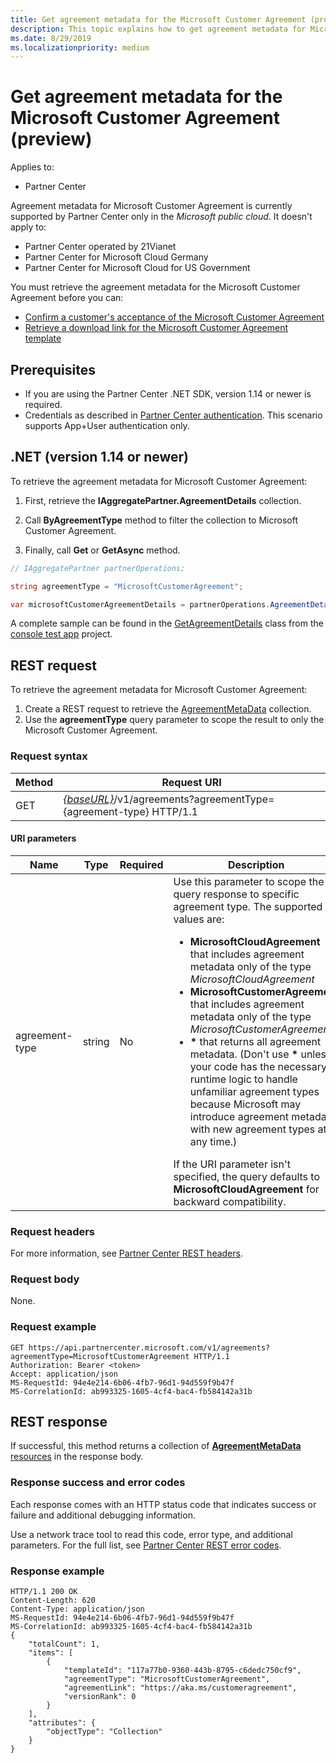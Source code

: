 ```yaml
---
title: Get agreement metadata for the Microsoft Customer Agreement (preview)
description: This topic explains how to get agreement metadata for Microsoft Customer Agreement.
ms.date: 8/29/2019
ms.localizationpriority: medium
---
```


# Get agreement metadata for the Microsoft Customer Agreement (preview)

Applies to:

- Partner Center

Agreement metadata for Microsoft Customer Agreement is currently supported by Partner Center only in the *Microsoft public cloud*. It doesn't apply to:

- Partner Center operated by 21Vianet
- Partner Center for Microsoft Cloud Germany
- Partner Center for Microsoft Cloud for US Government

You must retrieve the agreement metadata for the Microsoft Customer Agreement before you can:

- [Confirm a customer's acceptance of the Microsoft Customer Agreement](./confirm-customer-consent-customer-agreement.md)
- [Retrieve a download link for the Microsoft Customer Agreement template](./download-customer-agreement-template.md)

## Prerequisites

- If you are using the Partner Center .NET SDK, version 1.14 or newer is required.
- Credentials as described in [Partner Center authentication](./partner-center-authentication.md). This scenario supports App+User authentication only.


## .NET (version 1.14 or newer)

To retrieve the agreement metadata for Microsoft Customer Agreement:

1. First, retrieve the **IAggregatePartner.AgreementDetails** collection.

2. Call **ByAgreementType** method to filter the collection to Microsoft Customer Agreement.

3. Finally, call **Get** or **GetAsync** method.

```csharp
// IAggregatePartner partnerOperations;

string agreementType = "MicrosoftCustomerAgreement";

var microsoftCustomerAgreementDetails = partnerOperations.AgreementDetails.ByAgreementType(agreementType).Get().Items.Single();
```

A complete sample can be found in the [GetAgreementDetails](https://github.com/PartnerCenterSamples/Partner-Center-SDK-Samples/blob/master/Source/Partner%20Center%20SDK%20Samples/Agreements/GetAgreementDetails.cs) class from the [console test app](https://github.com/PartnerCenterSamples/Partner-Center-SDK-Samples) project.


## REST request

To retrieve the agreement metadata for Microsoft Customer Agreement:

1. Create a REST request to retrieve the [AgreementMetaData](./agreement-metadata-resources.md) collection.
2. Use the **agreementType** query parameter to scope the result to only the Microsoft Customer Agreement.

### Request syntax

| Method | Request URI                                                         |
|--------|---------------------------------------------------------------------|
| GET    | [*\{baseURL\}*](partner-center-rest-urls.md)/v1/agreements?agreementType={agreement-type} HTTP/1.1 |

#### URI parameters

| Name                   | Type     | Required | Description                                                             |
|------------------------|----------|----------|-------------------------------------------------------------------------|
| agreement-type | string | No | Use this parameter to scope the query response to specific agreement type. The supported values are: <ul><li>**MicrosoftCloudAgreement** that includes agreement metadata only of the type *MicrosoftCloudAgreement*</li><li>**MicrosoftCustomerAgreement** that includes agreement metadata only of the type *MicrosoftCustomerAgreement*.</li><li>**\*** that returns all agreement metadata. (Don't use **\*** unless your code has the necessary runtime logic to handle unfamiliar agreement types because Microsoft may introduce agreement metadat with new agreement types at any time.)</li></ul> If the URI parameter isn't specified, the query defaults to **MicrosoftCloudAgreement** for backward compatibility.  |

### Request headers

For more information, see [Partner Center REST headers](headers.md).

### Request body

None.

### Request example

```http
GET https://api.partnercenter.microsoft.com/v1/agreements?agreementType=MicrosoftCustomerAgreement HTTP/1.1
Authorization: Bearer <token>
Accept: application/json
MS-RequestId: 94e4e214-6b06-4fb7-96d1-94d559f9b47f
MS-CorrelationId: ab993325-1605-4cf4-bac4-fb584142a31b
```

## REST response

If successful, this method returns a collection of [**AgreementMetaData** resources](./agreement-metadata-resources.md) in the response body.

### Response success and error codes

Each response comes with an HTTP status code that indicates success or failure and additional debugging information.

Use a network trace tool to read this code, error type, and additional parameters. For the full list, see [Partner Center REST error codes](error-codes.md).

### Response example

```http
HTTP/1.1 200 OK
Content-Length: 620
Content-Type: application/json
MS-RequestId: 94e4e214-6b06-4fb7-96d1-94d559f9b47f
MS-CorrelationId: ab993325-1605-4cf4-bac4-fb584142a31b
{
    "totalCount": 1,
    "items": [
        {
            "templateId": "117a77b0-9360-443b-8795-c6dedc750cf9",
            "agreementType": "MicrosoftCustomerAgreement",
            "agreementLink": "https://aka.ms/customeragreement",
            "versionRank": 0
        }
    ],
    "attributes": {
        "objectType": "Collection"
    }
}
```
